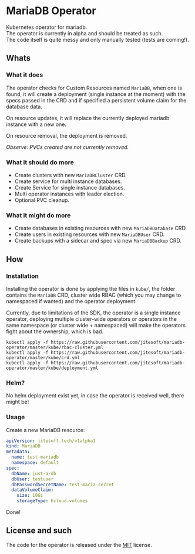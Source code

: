 # MariaDB Operator

Kubernetes operator for mariadb.  
The operator is currently in alpha and should be treated as such.  
The code itself is quite messy and only manually tested (tests are coming!).

## Whats

### What it does

The operator checks for Custom Resources named `MariaDB`, when one is found,
it will create a deployment (single instance at the moment) with the specs passed
in the CRD and if specified a persistent volume claim for the database data.  

On resource updates, it will replace the currently deployed mariadb instance
with a new one.

On resource removal, the deployment is removed.

_Observe: PVCs created are not currently removed._

### What it should do more

  * Create clusters with new `MariaDBCluster` CRD.
  * Create service for multi instance databases.
  * Create Service for single instance databases.
  * Multi operator instances with leader election.
  * Optional PVC cleanup.

### What it might do more

  * Create databases in existing resources with new `MariaDBDatabase` CRD.
  * Create users in existing resources with new `MariaDBUser` CRD.
  * Create backups with a sidecar and spec via new `MariaDBBackup` CRD.

## How

### Installation

Installing the operator is done by applying the files in `kube/`, the folder
contains the `MariaDB` CRD, cluster wide RBAC (which you may change to namespaced if wanted)
and the operator deployment.  
  
Currently, due to limitations of the SDK, the operator is a single instance operator,
deploying multiple cluster-wide operators or operators in the same namespace
(or cluster wide + namespaced) will make the operators fight about the ownership, which is bad.

```shell
kubectl apply -f https://raw.githubusercontent.com/jitesoft/mariadb-operator/master/kube/rbac-cluster.yml
kubectl apply -f https://raw.githubusercontent.com/jitesoft/mariadb-operator/master/kube/crd.yml
kubectl apply -f https://raw.githubusercontent.com/jitesoft/mariadb-operator/master/kube/deployment.yml
```

### Helm?

No helm deployment exist yet, in case the operator is received well, there might be!

### Usage

Create a new MariaDB resource:

```yaml
apiVersion: jitesoft.tech/v1alpha1
kind: MariaDB
metadata:
  name: test-mariadb
  namespace: default
spec:
  dbName: just-a-db
  dbUser: testuser
  dbPasswordSecretName: test-maria-secret
  dataVolumeClaim:
    size: 10Gi
    storageType: hcloud-volumes
```

Done!

## License and such

The code for the operator is released under the [MIT](LICENSE) license.  
